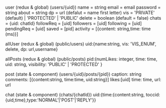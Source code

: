 user
(redux & global)
(users/{uid})
name = string
email = email
password = string
about = string
dp = url (defalut = name first letter)
vis = 'PRIVATE' (default) | 'PROTECTED' | 'PUBLIC'
delete = boolean (default = false)
chats = {uid: chatId}
followReq = [uid]
followers = [uid]
following = [uid]
pendingReq = [uid]
saved = [pid]
activity = [{content: string,time: time (ms)}]

allUser
(redux & global)
(public/users)
uid:{name:string, vis: 'VIS_ENUM', delete, dp: url,username}

allPosts
(redux & global)
(public/posts)
pid:{numLikes: integer, time: time, uid: string, visibility: 'PUBLIC' | 'PROTECTED' }

post
(state & component)
(users/{uid}/posts/{pid})
caption: string
comments: [{content:string, time:time, uid:string}]
likes:[uid]
time: time,
url: url

chat
(state & component)
(chats/{chatId})
uid:{time:{content:string, toccid:{uid,time},type:'NORMAL'|'POST'|'REPLY'}}